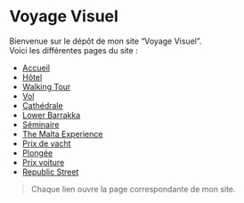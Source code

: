 # Voyage Visuel

Bienvenue sur le dépôt de mon site “Voyage Visuel”.  
Voici les différentes pages du site :

- [Accueil](index.html)  
- [Hôtel](image-hotel.html)  
- [Walking Tour](image-walking-tour.html)  
- [Vol](image-vol.html)  
- [Cathédrale](image-cathedrale.html)  
- [Lower Barrakka](image-lower-barrakka.html)  
- [Séminaire](image-seminaire.html)  
- [The Malta Experience](image-the-malta-experience.html)  
- [Prix de yacht](image-prix-de-yacht.html)  
- [Plongée](image-prix-plongee.html)  
- [Prix voiture](image-prix-voiture.html)  
- [Republic Street](image-republic-street.html)  

> Chaque lien ouvre la page correspondante de mon site.
